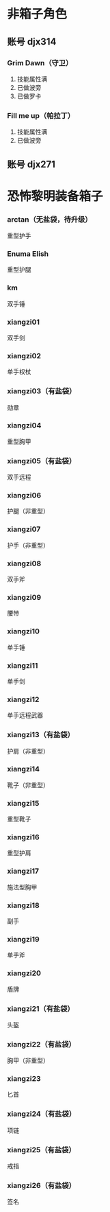 # 非箱子角色
## 账号 djx314
### Grim Dawn（守卫）
1. 技能属性满
1. 已做波旁
1. 已做罗卡
### Fill me up（帕拉丁）
1. 技能属性满
1. 已做波旁
## 账号 djx271

# 恐怖黎明装备箱子

### arctan（无盐袋，待升级）
重型护手

### Enuma Elish
重型护腿

### km
双手锤

### xiangzi01
双手剑

### xiangzi02
单手权杖

### xiangzi03（有盐袋）
勋章

### xiangzi04
重型胸甲

### xiangzi05（有盐袋）
双手远程

### xiangzi06
护腿（非重型）

### xiangzi07
护手（非重型）

### xiangzi08
双手斧

### xiangzi09
腰带

### xiangzi10
单手锤

### xiangzi11
单手剑

### xiangzi12
单手远程武器

### xiangzi13（有盐袋）
护肩（非重型）

### xiangzi14
靴子（非重型）

### xiangzi15
重型靴子

### xiangzi16
重型护肩

### xiangzi17
施法型胸甲

### xiangzi18
副手

### xiangzi19
单手斧

### xiangzi20
盾牌

### xiangzi21（有盐袋）
头盔

### xiangzi22（有盐袋）
胸甲（非重型）

### xiangzi23
匕首

### xiangzi24（有盐袋）
项链

### xiangzi25（有盐袋）
戒指

### xiangzi26（有盐袋）
签名
